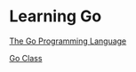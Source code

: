 # Learning Go

[The Go Programming Language](http://www.gopl.io/)

[Go Class](https://www.youtube.com/playlist?list=PLoILbKo9rG3skRCj37Kn5Zj803hhiuRK6)
